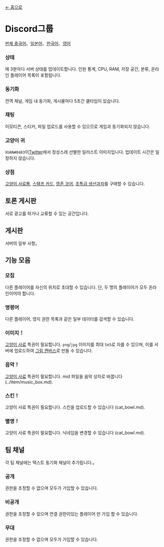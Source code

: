 [← 홈으로](../)
# Discord그룹
[번체 중국어](https://discord.gg/utTBPy6yVM)、[일본어](https://discord.gg/JfbdJQDkHA)、[한국어](https://discord.gg/f6p96sBrdS)、[영어](https://discord.gg/gg5SHp2vFv)

### 상태
매 3분마다 서버 상태를 업데이트합니다. 인원 통계, CPU, RAM, 저장 공간, 분류, 온라인 플레이어 목록이 포함됩니다.

### 동기화
전역 채널, 게임 내 동기화, 게시물마다 5초간 쿨타임이 있습니다.

### 채팅
이모티콘, 스티커, 파일 업로드를 사용할 수 있으므로 게임과 동기화되지 않습니다.

### 고양이 귀
`XUAN#0483`이[Twitter](https://twitter.com/amsrntk3)에서 정성스레 선별한 일러스트 이미지입니다. 업데이트 시간은 일정하지 않습니다.

### 상점
[고양이 사료통](../item/canned_cat.md), [스탬프 카드](../item/reward_card.md), [영혼 코어](../item/soul_core.md), [초특급 생선과자](../item/super_fish_cracker.md)를 구매할 수 있습니다.

## 토론 게시판
서로 광고를 하거나 교류할 수 있는 공간입니다.

## 게시판
서버의 일부 사항。

## 기능 모음
### 모집
다른 플레이어를 자신의 위치로 초대할 수 있습니다. 단, 두 명의 플레이어가 모두 온라인이어야 합니다.

### 명령어
다른 플레이어, 영지 권한 목록과 같은 일부 데이터를 검색할 수 있습니다.

### 이미지！
[고양이 사료](cat_bowl.md) 특권이 필요합니다. 
`png`/`jpg` 이미지를 최대 `5`x`5`로 자를 수 있으며, 이를 서버에 업로드하여 [그림 캔버스](../item/draw_map.md)로 만들 수 있습니다.

### 음악！
[고양이 사료](cat_bowl.md) 특권이 필요합니다. 
mid 파일을 음악 상자로 바꿉니다 (../item/music_box.md).

### 스킨！
고양이 사료 특권이 필요합니다. 스킨을 업로드할 수 있습니다 (cat_bowl.md).

### 별명！
고양이 사료 특권이 필요합니다. 닉네임을 변경할 수 있습니다 (cat_bowl.md).

## 팀 채널
각 팀 채널에는 텍스트 동기화 채널이 추가됩니다.。

### 공개
권한을 조정할 수 없으며 모두가 가입할 수 있습니다.

### 비공개
권한을 조정할 수 있으며 연결 권한이있는 플레이어 만 가입 할 수 있습니다.

### 무대
권한을 조정할 수 없으며 모두가 가입할 수 있습니다.
